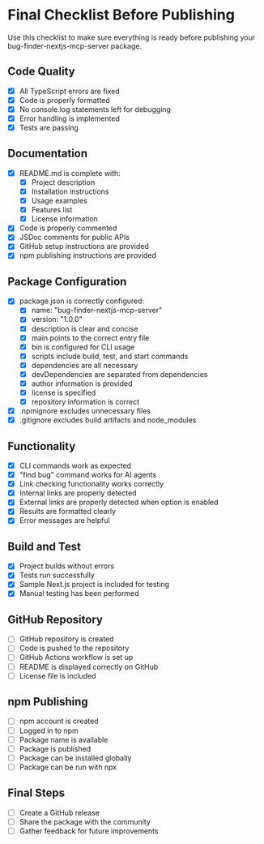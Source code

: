 # Final Checklist Before Publishing

Use this checklist to make sure everything is ready before publishing your bug-finder-nextjs-mcp-server package.

## Code Quality

- [x] All TypeScript errors are fixed
- [x] Code is properly formatted
- [x] No console.log statements left for debugging
- [x] Error handling is implemented
- [x] Tests are passing

## Documentation

- [x] README.md is complete with:
  - [x] Project description
  - [x] Installation instructions
  - [x] Usage examples
  - [x] Features list
  - [x] License information
- [x] Code is properly commented
- [x] JSDoc comments for public APIs
- [x] GitHub setup instructions are provided
- [x] npm publishing instructions are provided

## Package Configuration

- [x] package.json is correctly configured:
  - [x] name: "bug-finder-nextjs-mcp-server"
  - [x] version: "1.0.0"
  - [x] description is clear and concise
  - [x] main points to the correct entry file
  - [x] bin is configured for CLI usage
  - [x] scripts include build, test, and start commands
  - [x] dependencies are all necessary
  - [x] devDependencies are separated from dependencies
  - [x] author information is provided
  - [x] license is specified
  - [x] repository information is correct
- [x] .npmignore excludes unnecessary files
- [x] .gitignore excludes build artifacts and node_modules

## Functionality

- [x] CLI commands work as expected
- [x] "find bug" command works for AI agents
- [x] Link checking functionality works correctly
- [x] Internal links are properly detected
- [x] External links are properly detected when option is enabled
- [x] Results are formatted clearly
- [x] Error messages are helpful

## Build and Test

- [x] Project builds without errors
- [x] Tests run successfully
- [x] Sample Next.js project is included for testing
- [x] Manual testing has been performed

## GitHub Repository

- [ ] GitHub repository is created
- [ ] Code is pushed to the repository
- [ ] GitHub Actions workflow is set up
- [ ] README is displayed correctly on GitHub
- [ ] License file is included

## npm Publishing

- [ ] npm account is created
- [ ] Logged in to npm
- [ ] Package name is available
- [ ] Package is published
- [ ] Package can be installed globally
- [ ] Package can be run with npx

## Final Steps

- [ ] Create a GitHub release
- [ ] Share the package with the community
- [ ] Gather feedback for future improvements
